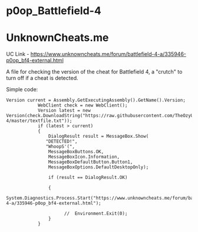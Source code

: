 # p0op_Battlefield-4
# UnknownCheats.me

UC Link - https://www.unknowncheats.me/forum/battlefield-4-a/335946-p0op_bf4-external.html

A file for checking the version of the cheat for Battlefield 4, a "crutch" to turn off if a cheat is detected.

Simple code:

    Version current = Assembly.GetExecutingAssembly().GetName().Version;
                WebClient check = new WebClient();
                Version latest = new Version(check.DownloadString("https://raw.githubusercontent.com/TheOzyUC/Battlefield-4/master/textfile.txt"));
                if (latest > current)
                {
                    DialogResult result = MessageBox.Show(
                   "DETECTED!",
                   "WhoopS'(",
                    MessageBoxButtons.OK,
                    MessageBoxIcon.Information,
                    MessageBoxDefaultButton.Button1,
                    MessageBoxOptions.DefaultDesktopOnly);
     
                    if (result == DialogResult.OK)
     
                    {
                        System.Diagnostics.Process.Start("https://www.unknowncheats.me/forum/battlefield-4-a/335946-p0op_bf4-external.html");
                        
                          //  Environment.Exit(0);
                    }
                }
